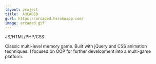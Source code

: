 ```yaml
---
layout: project
title:  ARCADED
gurl: https://arcaded.herokuapp.com/
image: arcaded.gif
---
```

JS/HTML/PHP/CSS

Classic multi-level memory game. Built with jQuery  and CSS animation techniques. I focused on OOP for further development into a multi-game platform.
